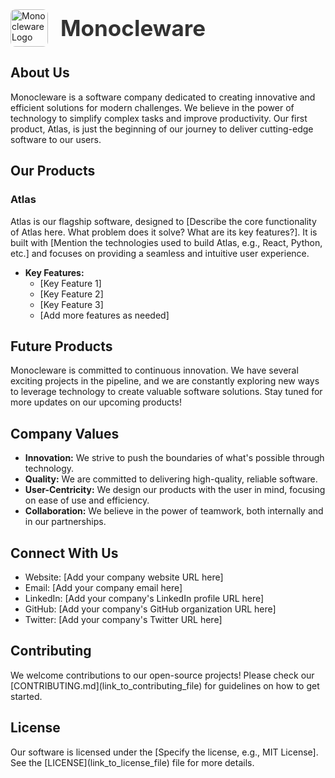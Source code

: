 <div style="display: flex; align-items: center; margin-bottom: 20px;">
    <img src="MonocleWare.jpg" alt="Monocleware Logo" style="height: 60px; margin-right: 20px; border-radius: 8px;">
    <h1 style="margin: 0; font-size: 2.5em; color: #333; font-weight: bold;">Monocleware</h1>
</div>

## About Us

Monocleware is a software company dedicated to creating innovative and efficient solutions for modern challenges. We believe in the power of technology to simplify complex tasks and improve productivity. Our first product, Atlas, is just the beginning of our journey to deliver cutting-edge software to our users.

## Our Products

### Atlas

Atlas is our flagship software, designed to \[Describe the core functionality of Atlas here. What problem does it solve? What are its key features?]. It is built with \[Mention the technologies used to build Atlas, e.g., React, Python, etc.] and focuses on providing a seamless and intuitive user experience.

* **Key Features:**
    * \[Key Feature 1]
    * \[Key Feature 2]
    * \[Key Feature 3]
    * \[Add more features as needed]

## Future Products

Monocleware is committed to continuous innovation. We have several exciting projects in the pipeline, and we are constantly exploring new ways to leverage technology to create valuable software solutions. Stay tuned for more updates on our upcoming products!

## Company Values

* **Innovation:** We strive to push the boundaries of what's possible through technology.
* **Quality:** We are committed to delivering high-quality, reliable software.
* **User-Centricity:** We design our products with the user in mind, focusing on ease of use and efficiency.
* **Collaboration:** We believe in the power of teamwork, both internally and in our partnerships.

## Connect With Us

* Website: \[Add your company website URL here]
* Email: \[Add your company email here]
* LinkedIn: \[Add your company's LinkedIn profile URL here]
* GitHub: \[Add your company's GitHub organization URL here]
* Twitter: \[Add your company's Twitter URL here]

## Contributing

We welcome contributions to our open-source projects! Please check our \[CONTRIBUTING.md](link_to_contributing_file) for guidelines on how to get started.

## License

Our software is licensed under the \[Specify the license, e.g., MIT License]. See the \[LICENSE](link_to_license_file) file for more details.
